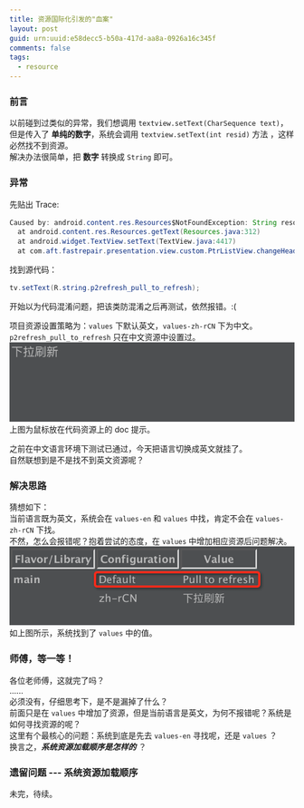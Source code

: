 ```yaml
---
title: 资源国际化引发的"血案"
layout: post
guid: urn:uuid:e58decc5-b50a-417d-aa8a-0926a16c345f
comments: false
tags:
  - resource
---
```


### 前言
以前碰到过类似的异常，我们想调用 `textview.setText(CharSequence text)`，但是传入了 **单纯的数字**，系统会调用 `textview.setText(int resid)` 方法 ，这样必然找不到资源。  
解决办法很简单，把 **数字** 转换成 `String` 即可。

### 异常
先贴出 Trace:

```java
Caused by: android.content.res.Resources$NotFoundException: String resource ID #0x7f07011e
  at android.content.res.Resources.getText(Resources.java:312)
  at android.widget.TextView.setText(TextView.java:4417)
  at com.aft.fastrepair.presentation.view.custom.PtrListView.changeHeaderViewByState(SourceFile:999)
```

找到源代码：

```java
tv.setText(R.string.p2refresh_pull_to_refresh);
```

开始以为代码混淆问题，把该类防混淆之后再测试，依然报错。:(  

项目资源设置策略为：`values` 下默认英文，`values-zh-rCN` 下为中文。  
`p2refresh_pull_to_refresh` 只在中文资源中设置过。  
![only-set-in-values-zh-rCN](/media/files/2015/11/16/incomplete_resource.png)
上图为鼠标放在代码资源上的 doc 提示。

之前在中文语言环境下测试已通过，今天把语言切换成英文就挂了。  
自然联想到是不是找不到英文资源呢？

### 解决思路

猜想如下：  
当前语言既为英文，系统会在 `values-en` 和 `values` 中找，肯定不会在 `values-zh-rCN` 下找。  
不然，怎么会报错呢？抱着尝试的态度，在 `values` 中增加相应资源后问题解决。  
![set-in-values-and-values-zh-rCN](/media/files/2015/11/16/complete_resource.png)
如上图所示，系统找到了 `values` 中的值。

### 师傅，等一等！
各位老师傅，这就完了吗？  
......  
必须没有，仔细思考下，是不是漏掉了什么？  
前面只是在 `values` 中增加了资源，但是当前语言是英文，为何不报错呢？系统是如何寻找资源的呢？  
这里有个最核心的问题：系统到底是先去 `values-en` 寻找呢，还是 `values` ？  
换言之，***系统资源加载顺序是怎样的*** ？

### 遗留问题 --- 系统资源加载顺序
未完，待续。
